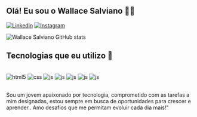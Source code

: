 ## Olá! Eu sou o Wallace Salviano ✌🏼

[![Linkedin](https://img.shields.io/badge/LinkedIn-0077B5?style=for-the-badge&logo=linkedin&logoColor=white)](https://www.linkedin.com/in/wallace-salviano-637189261/)
[![Instagram](https://img.shields.io/badge/Instagram-E4405F?style=for-the-badge&logo=instagram&logoColor=white)](https://www.instagram.com/wallacesalvianoo/)

![Wallace Salviano GitHub stats](https://github-readme-stats.vercel.app/api?username=wallacesalviano&show_icons=true&theme=tokyonight)

## Tecnologias que eu utilizo 🚀
<div styles="display: inline_block"><br/>
    <img align="center" alt="html5" src="https://img.shields.io/badge/HTML5-E34F26?style=for-the-badge&logo=html5&logoColor=white">
    <img align="center" alt="css" src="https://img.shields.io/badge/CSS3-1572B6?style=for-the-badge&logo=css3&logoColor=white">
    <img align="center" alt="js" src="https://img.shields.io/badge/Tailwind_CSS-38B2AC?style=for-the-badge&logo=tailwind-css&logoColor=white">
    <img align="center" alt="js" src="https://img.shields.io/badge/JavaScript-F7DF1E?style=for-the-badge&logo=javascript&logoColor=black">
    <img align="center" alt="js" src="https://img.shields.io/badge/Python-3776AB?style=for-the-badge&logo=python&logoColor=white">
    <img align="center" alt="js" src="https://img.shields.io/badge/GIT-E44C30?style=for-the-badge&logo=git&logoColor=white">
    <img align="center" alt="js" src="https://img.shields.io/badge/GIT-E44C30?style=for-the-badge&logo=git&logoColor=white](https://img.shields.io/badge/TypeScript-007ACC?style=for-the-                badge&logo=typescript&logoColor=white">
    
</div><br/>

Sou um jovem apaixonado por tecnologia, comprometido com as tarefas a mim designadas, estou sempre em busca de oportunidades para crescer e aprender.. Amo desafios que me permitam evoluir cada dia mais!"

